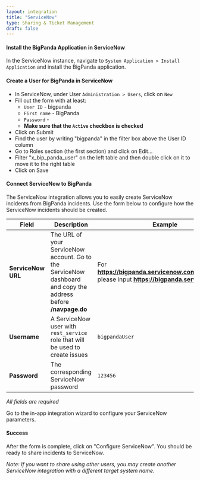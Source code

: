```yaml
---
layout: integration
title: "ServiceNow"
type: Sharing & Ticket Management
draft: false
---
```


#### Install the BigPanda Application in ServiceNow

In the ServiceNow instance, navigate to `System Application > Install Application` and install the BigPanda application.

<!-- section-separator -->
#### Create a User for BigPanda in ServiceNow

* In ServiceNow, under User `Administration > Users`, click on `New`
* Fill out the form with at least:  
  * `User ID` - bigpanda  
  * `First name` - BigPanda  
  * `Password` - <you may choose one>  
  * **Make sure that the `Active` checkbox is checked**  
* Click on Submit
* Find the user by writing "bigpanda" in the filter box above the User ID column
* Go to Roles section (the first section) and click on Edit...
* Filter "x_bip_panda_user" on the left table and then double click on it to move it to the right table
* Click on Save

<!-- section-separator -->
#### Connect ServiceNow to BigPanda

The ServiceNow integration allows you to easily create ServiceNow incidents from BigPanda incidents. Use the form below to configure how the ServiceNow incidents should be created.

|Field|Description|Example|
|-----|-----------|-------|
|**ServiceNow URL**|The URL of your ServiceNow account. Go to the ServiceNow dashboard and copy the address before **/navpage.do**|For **https://bigpanda.servicenow.com/navpage.do**  please input **https://bigpanda.servicenow.com**|
|**Username**|A ServiceNow user with `rest_service` role that will be used to create issues|`bigpandaUser`|
|**Password**|The corresponding ServiceNow password|`123456`|

<!-- app-only-start -->

<!-- include 'integrations/servicenow/servicenow' -->
*All fields are required*

<!-- app-only-end -->

<!-- docs-only-start -->

Go to the in-app integration wizard to configure your ServiceNow parameters.

<!-- docs-only-end -->

<!-- section-separator -->
#### Success
After the form is complete, click on "Configure ServiceNow".
You should be ready to share incidents to ServiceNow.

*Note: If you want to share using other users, you may create another ServiceNow integration with a different target system name.*
